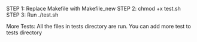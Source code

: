 
STEP 1: Replace Makefile with Makefile_new
STEP 2: chmod +x test.sh
STEP 3: Run ./test.sh

More Tests:
All the files in tests directory are run. You can add more test to tests directory
